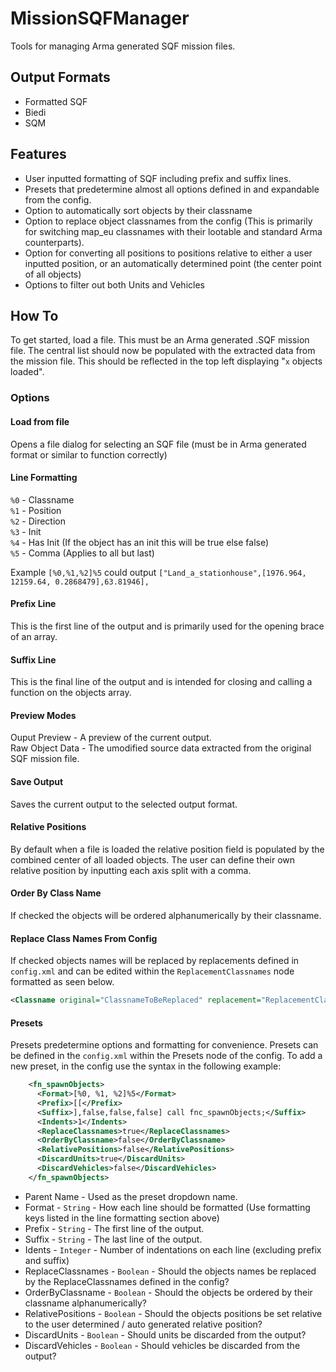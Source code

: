 # MissionSQFManager
Tools for managing Arma generated SQF mission files.

## Output Formats
* Formatted SQF
* Biedi
* SQM

## Features
* User inputted formatting of SQF including prefix and suffix lines.
* Presets that predetermine almost all options defined in and expandable from the config.
* Option to automatically sort objects by their classname
* Option to replace object classnames from the config (This is primarily for switching map_eu classnames with their lootable and standard Arma counterparts).
* Option for converting all positions to positions relative to either a user inputted position, or an automatically determined point (the center point of all objects)
* Options to filter out both Units and Vehicles

## How To
To get started, load a file. This must be an Arma generated .SQF mission file.
The central list should now be populated with the extracted data from the mission file. This should be reflected in the top left displaying "`x` objects loaded".

### Options

#### Load from file
Opens a file dialog for selecting an SQF file (must be in Arma generated format or similar to function correctly)

#### Line Formatting
`%0` - Classname  
`%1` - Position  
`%2` - Direction  
`%3` - Init  
`%4` - Has Init (If the object has an init this will be true else false)  
`%5` - Comma  (Applies to all but last)  

Example `[%0,%1,%2]%5` could output `["Land_a_stationhouse",[1976.964, 12159.64, 0.2868479],63.81946],`

#### Prefix Line
This is the first line of the output and is primarily used for the opening brace of an array.

#### Suffix Line
This is the final line of the output and is intended for closing and calling a function on the objects array.

#### Preview Modes
Ouput Preview - A preview of the current output.  
Raw Object Data - The umodified source data extracted from the original SQF mission file.  

#### Save Output
Saves the current output to the selected output format.

#### Relative Positions
By default when a file is loaded the relative position field is populated by the combined center of all loaded objects.
The user can define their own relative position by inputting each axis split with a comma.

#### Order By Class Name
If checked the objects will be ordered alphanumerically by their classname.

#### Replace Class Names From Config
If checked objects names will be replaced by replacements defined in `config.xml` and can be edited within the `ReplacementClassnames` node formatted as seen below.
```xml
<Classname original="ClassnameToBeReplaced" replacement="ReplacementClassname"/>
```

#### Presets
Presets predetermine options and formatting for convenience.
Presets can be defined in the `config.xml` within the Presets node of the config.
To add a new preset, in the config use the syntax in the following example:
```xml
    <fn_spawnObjects>
      <Format>[%0, %1, %2]%5</Format>
      <Prefix>[[</Prefix>
      <Suffix>],false,false,false] call fnc_spawnObjects;</Suffix>
      <Indents>1</Indents>
      <ReplaceClassnames>true</ReplaceClassnames>
      <OrderByClassname>false</OrderByClassname>
      <RelativePositions>false</RelativePositions>
      <DiscardUnits>true</DiscardUnits>
      <DiscardVehicles>false</DiscardVehicles>
    </fn_spawnObjects>

```

* Parent Name - Used as the preset dropdown name.
* Format - `String` - How each line should be formatted (Use formatting keys listed in the line formatting section above)
* Prefix - `String` - The first line of the output.
* Suffix - `String` - The last line of the output.
* Idents - `Integer` - Number of indentations on each line (excluding prefix and suffix)
* ReplaceClassnames - `Boolean` - Should the objects names be replaced by the ReplaceClassnames defined in the config?
* OrderByClassname - `Boolean` - Should the objects be ordered by their classname alphanumerically?
* RelativePositions - `Boolean` - Should the objects positions be set relative to the user determined / auto generated relative position?
* DiscardUnits - `Boolean` - Should units be discarded from the output?
* DiscardVehicles - `Boolean` - Should vehicles be discarded from the output?

